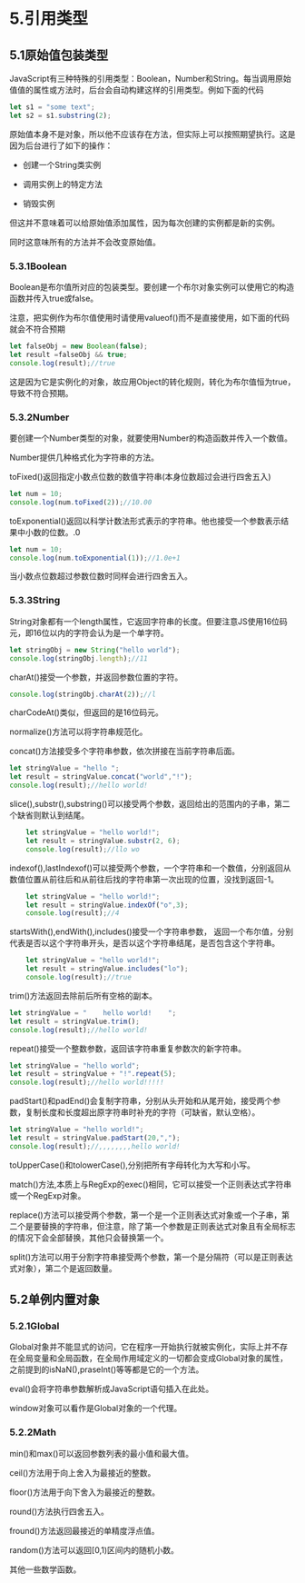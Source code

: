 # 5.引用类型

## 5.1原始值包装类型

JavaScript有三种特殊的引用类型：Boolean，Number和String。每当调用原始值值的属性或方法时，后台会自动构建这样的引用类型。例如下面的代码

```js
let s1 = "some text";
let s2 = s1.substring(2);
```

原始值本身不是对象，所以他不应该存在方法，但实际上可以按照期望执行。这是因为后台进行了如下的操作：

-   创建一个String类实例

-   调用实例上的特定方法

-   销毁实例

但这并不意味着可以给原始值添加属性，因为每次创建的实例都是新的实例。

同时这意味所有的方法并不会改变原始值。

### 5.3.1Boolean

Boolean是布尔值所对应的包装类型。要创建一个布尔对象实例可以使用它的构造函数并传入true或false。

注意，把实例作为布尔值使用时请使用valueof()而不是直接使用，如下面的代码就会不符合预期

```js
let falseObj = new Boolean(false);
let result =falseObj && true;
console.log(result);//true
```

这是因为它是实例化的对象，故应用Object的转化规则，转化为布尔值恒为true，导致不符合预期。

### 5.3.2Number

要创建一个Number类型的对象，就要使用Number的构造函数并传入一个数值。

Number提供几种格式化为字符串的方法。

toFixed()返回指定小数点位数的数值字符串(本身位数超过会进行四舍五入)

```js
let num = 10;
console.log(num.toFixed(2));//10.00
```

toExponential()返回以科学计数法形式表示的字符串。他也接受一个参数表示结果中小数的位数。.0

```js
let num = 10;
console.log(num.toExponential(1));//1.0e+1
```

当小数点位数超过参数位数时同样会进行四舍五入。

### 5.3.3String

String对象都有一个length属性，它返回字符串的长度。但要注意JS使用16位码元，即16位以内的字符会认为是一个单字符。

```js
let stringObj = new String("hello world");
console.log(stringObj.length);//11
```

charAt()接受一个参数，并返回参数位置的字符。

```js
console.log(stringObj.charAt(2));//l
```

charCodeAt()类似，但返回的是16位码元。

normalize()方法可以将字符串规范化。

concat()方法接受多个字符串参数，依次拼接在当前字符串后面。

```js
let stringValue = "hello ";
let result = stringValue.concat("world","!");
console.log(result);//hello world!
```

slice(),substr(),substring()可以接受两个参数，返回给出的范围内的子串，第二个缺省则默认到结尾。

```js
    let stringValue = "hello world!";
    let result = stringValue.substr(2, 6);
    console.log(result);//llo wo
```

indexof(),lastIndexof()可以接受两个参数，一个字符串和一个数值，分别返回从数值位置从前往后和从前往后找的字符串第一次出现的位置，没找到返回-1。

```js
    let stringValue = "hello world!";
    let result = stringValue.indexOf("o",3);
    console.log(result);//4
```



startsWith(),endWith(),includes()接受一个字符串参数，  返回一个布尔值，分别代表是否以这个字符串开头，是否以这个字符串结尾，是否包含这个字符串。

```js
    let stringValue = "hello world!";
    let result = stringValue.includes("lo");
    console.log(result);//true
```

trim()方法返回去除前后所有空格的副本。

```js
let stringValue = "    hello world!    ";
let result = stringValue.trim();
console.log(result);//hello world!
```

repeat()接受一个整数参数，返回该字符串重复参数次的新字符串。

```js
let stringValue = "hello world";
let result = stringValue + "!".repeat(5);
console.log(result);//hello world!!!!!
```

padStart()和padEnd()会复制字符串，分别从头开始和从尾开始，接受两个参数，复制长度和长度超出原字符串时补充的字符（可缺省，默认空格）。

```js
let stringValue = "hello world!";
let result = stringValue.padStart(20,",");
console.log(result);//,,,,,,,,hello world!
```

toUpperCase()和tolowerCase(),分别把所有字母转化为大写和小写。  

match()方法,本质上与RegExp的exec()相同，它可以接受一个正则表达式字符串或一个RegExp对象。

replace()方法可以接受两个参数，第一个是一个正则表达式对象或一个子串，第二个是要替换的字符串，但注意，除了第一个参数是正则表达式对象且有全局标志的情况下会全部替换，其他只会替换第一个。

split()方法可以用于分割字符串接受两个参数，第一个是分隔符（可以是正则表达式对象），第二个是返回数量。

## 5.2单例内置对象

### 5.2.1Global

Global对象并不能显式的访问，它在程序一开始执行就被实例化，实际上并不存在全局变量和全局函数，在全局作用域定义的一切都会变成Global对象的属性，之前提到的isNaN(),praseInt()等等都是它的一个方法。

eval()会将字符串参数解析成JavaScript语句插入在此处。

window对象可以看作是Global对象的一个代理。

### 5.2.2Math

min()和max()可以返回参数列表的最小值和最大值。

ceil()方法用于向上舍入为最接近的整数。

floor()方法用于向下舍入为最接近的整数。

round()方法执行四舍五入。

fround()方法返回最接近的单精度浮点值。

random()方法可以返回[0,1)区间内的随机小数。

其他一些数学函数。
